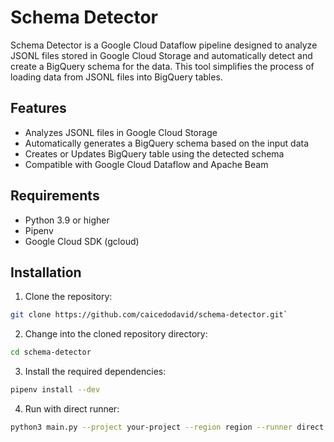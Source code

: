 # Schema Detector
Schema Detector is a Google Cloud Dataflow pipeline designed to analyze JSONL files stored in Google Cloud Storage and automatically detect and create a BigQuery schema for the data. This tool simplifies the process of loading data from JSONL files into BigQuery tables.

## Features
- Analyzes JSONL files in Google Cloud Storage
- Automatically generates a BigQuery schema based on the input data
- Creates or Updates BigQuery table using the detected schema
- Compatible with Google Cloud Dataflow and Apache Beam

## Requirements
- Python 3.9 or higher
- Pipenv
- Google Cloud SDK (gcloud)

## Installation
1. Clone the repository:

```sh
git clone https://github.com/caicedodavid/schema-detector.git`
```

2. Change into the cloned repository directory:

```sh
cd schema-detector
```

3. Install the required dependencies:

```sh
pipenv install --dev
```

4. Run with direct runner:

```sh
python3 main.py --project your-project --region region --runner direct --inputPath gs://bucket/jsonl_path/ --outputDataset dataset --outputTable table --tempGcsLocation gs://temp_bucket
```
